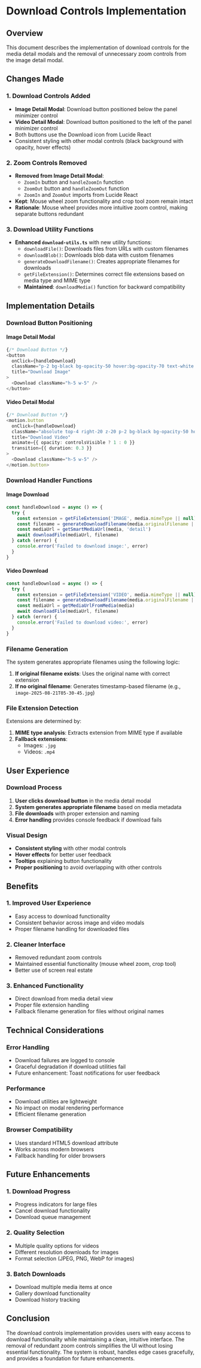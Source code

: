 # Download Controls Implementation

## Overview
This document describes the implementation of download controls for the media detail modals and the removal of unnecessary zoom controls from the image detail modal.

## Changes Made

### 1. **Download Controls Added**
- **Image Detail Modal**: Download button positioned below the panel minimizer control
- **Video Detail Modal**: Download button positioned to the left of the panel minimizer control
- Both buttons use the Download icon from Lucide React
- Consistent styling with other modal controls (black background with opacity, hover effects)

### 2. **Zoom Controls Removed**
- **Removed from Image Detail Modal**:
  - `ZoomIn` button and `handleZoomIn` function
  - `ZoomOut` button and `handleZoomOut` function
  - `ZoomIn` and `ZoomOut` imports from Lucide React
- **Kept**: Mouse wheel zoom functionality and crop tool zoom remain intact
- **Rationale**: Mouse wheel provides more intuitive zoom control, making separate buttons redundant

### 3. **Download Utility Functions**
- **Enhanced `download-utils.ts`** with new utility functions:
  - `downloadFile()`: Downloads files from URLs with custom filenames
  - `downloadBlob()`: Downloads blob data with custom filenames
  - `generateDownloadFilename()`: Creates appropriate filenames for downloads
  - `getFileExtension()`: Determines correct file extensions based on media type and MIME type
  - **Maintained**: `downloadMedia()` function for backward compatibility

## Implementation Details

### Download Button Positioning

#### Image Detail Modal
```typescript
{/* Download Button */}
<button
  onClick={handleDownload}
  className="p-2 bg-black bg-opacity-50 hover:bg-opacity-70 text-white rounded-full transition-all duration-200 pointer-events-auto"
  title="Download Image"
>
  <Download className="h-5 w-5" />
</button>
```

#### Video Detail Modal
```typescript
{/* Download Button */}
<motion.button
  onClick={handleDownload}
  className="absolute top-4 right-20 z-20 p-2 bg-black bg-opacity-50 hover:bg-opacity-70 text-white rounded-full transition-all duration-200"
  title="Download Video"
  animate={{ opacity: controlsVisible ? 1 : 0 }}
  transition={{ duration: 0.3 }}
>
  <Download className="h-5 w-5" />
</motion.button>
```

### Download Handler Functions

#### Image Download
```typescript
const handleDownload = async () => {
  try {
    const extension = getFileExtension('IMAGE', media.mimeType || null)
    const filename = generateDownloadFilename(media.originalFilename || null, 'IMAGE', extension)
    const mediaUrl = getSmartMediaUrl(media, 'detail')
    await downloadFile(mediaUrl, filename)
  } catch (error) {
    console.error('Failed to download image:', error)
  }
}
```

#### Video Download
```typescript
const handleDownload = async () => {
  try {
    const extension = getFileExtension('VIDEO', media.mimeType || null)
    const filename = generateDownloadFilename(media.originalFilename || null, 'VIDEO', extension)
    const mediaUrl = getMediaUrlFromMedia(media)
    await downloadFile(mediaUrl, filename)
  } catch (error) {
    console.error('Failed to download video:', error)
  }
}
```

### Filename Generation

The system generates appropriate filenames using the following logic:

1. **If original filename exists**: Uses the original name with correct extension
2. **If no original filename**: Generates timestamp-based filename (e.g., `image-2025-08-21T05-30-45.jpg`)

### File Extension Detection

Extensions are determined by:
1. **MIME type analysis**: Extracts extension from MIME type if available
2. **Fallback extensions**: 
   - Images: `.jpg`
   - Videos: `.mp4`

## User Experience

### Download Process
1. **User clicks download button** in the media detail modal
2. **System generates appropriate filename** based on media metadata
3. **File downloads** with proper extension and naming
4. **Error handling** provides console feedback if download fails

### Visual Design
- **Consistent styling** with other modal controls
- **Hover effects** for better user feedback
- **Tooltips** explaining button functionality
- **Proper positioning** to avoid overlapping with other controls

## Benefits

### 1. **Improved User Experience**
- Easy access to download functionality
- Consistent behavior across image and video modals
- Proper filename handling for downloaded files

### 2. **Cleaner Interface**
- Removed redundant zoom controls
- Maintained essential functionality (mouse wheel zoom, crop tool)
- Better use of screen real estate

### 3. **Enhanced Functionality**
- Direct download from media detail view
- Proper file extension handling
- Fallback filename generation for files without original names

## Technical Considerations

### Error Handling
- Download failures are logged to console
- Graceful degradation if download utilities fail
- Future enhancement: Toast notifications for user feedback

### Performance
- Download utilities are lightweight
- No impact on modal rendering performance
- Efficient filename generation

### Browser Compatibility
- Uses standard HTML5 download attribute
- Works across modern browsers
- Fallback handling for older browsers

## Future Enhancements

### 1. **Download Progress**
- Progress indicators for large files
- Cancel download functionality
- Download queue management

### 2. **Quality Selection**
- Multiple quality options for videos
- Different resolution downloads for images
- Format selection (JPEG, PNG, WebP for images)

### 3. **Batch Downloads**
- Download multiple media items at once
- Gallery download functionality
- Download history tracking

## Conclusion

The download controls implementation provides users with easy access to download functionality while maintaining a clean, intuitive interface. The removal of redundant zoom controls simplifies the UI without losing essential functionality. The system is robust, handles edge cases gracefully, and provides a foundation for future enhancements.
